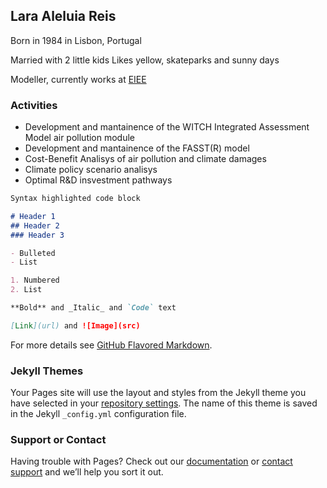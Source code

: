 ## Lara Aleluia Reis

Born in 1984 in Lisbon, Portugal 

Married with 2 little kids
Likes yellow, skateparks and sunny days

Modeller, currently works at [EIEE](www.eiee.org)

### Activities

* Development and mantainence of the WITCH Integrated Assessment Model air pollution module
* Development and mantainence of the FASST(R) model
* Cost-Benefit Analisys of air pollution and climate damages
* Climate policy scenario analisys
* Optimal R&D insvestment pathways 




```markdown
Syntax highlighted code block

# Header 1
## Header 2
### Header 3

- Bulleted
- List

1. Numbered
2. List

**Bold** and _Italic_ and `Code` text

[Link](url) and ![Image](src)
```

For more details see [GitHub Flavored Markdown](https://guides.github.com/features/mastering-markdown/).

### Jekyll Themes

Your Pages site will use the layout and styles from the Jekyll theme you have selected in your [repository settings](https://github.com/laleluia/page/settings). The name of this theme is saved in the Jekyll `_config.yml` configuration file.

### Support or Contact

Having trouble with Pages? Check out our [documentation](https://help.github.com/categories/github-pages-basics/) or [contact support](https://github.com/contact) and we’ll help you sort it out.
